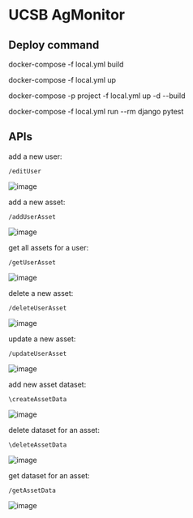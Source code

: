 UCSB AgMonitor
=========

Deploy command
---------------

docker-compose -f local.yml build

docker-compose -f local.yml up

docker-compose -p project -f local.yml up -d --build

docker-compose -f local.yml run --rm django pytest


APIs
--------

add a new user:<br />
```
/editUser
```
![image](https://user-images.githubusercontent.com/72473351/146705763-9a13d613-c915-4350-87dd-1a6bc2e62733.png)

add a new asset:<br />
```
/addUserAsset
```
![image](https://user-images.githubusercontent.com/72473351/146705912-9d0e36b7-8b68-40db-b97f-5560cef8381f.png)

get all assets for a user:<br />
```
/getUserAsset
```
![image](https://user-images.githubusercontent.com/72473351/146705973-32fe5f23-3f99-42c2-8507-28bc51fb4c86.png)

delete a new asset:<br />
```
/deleteUserAsset
```
![image](https://user-images.githubusercontent.com/72473351/146706105-aca87817-cfcc-4a74-82b2-abc65da5a617.png)

update a new asset:<br />
```
/updateUserAsset
```
![image](https://user-images.githubusercontent.com/72473351/146706591-040dd90c-5b8f-4e36-801e-aacefaaa78fb.png)

add new asset dataset:<br />
```
\createAssetData
```
![image](https://user-images.githubusercontent.com/72473351/146706426-ed4306ad-dd3b-47a3-923b-f790eafa753d.png)

delete dataset for an asset: <br />
```
\deleteAssetData
```
![image](https://user-images.githubusercontent.com/72473351/146706445-22ae8f3f-f5c0-42d0-b039-7261a3d75dc9.png)

get dataset for an asset: <br />
```
/getAssetData
```
![image](https://user-images.githubusercontent.com/72473351/146706490-cda27dc5-fcfe-4504-aee5-488203ae23aa.png)




